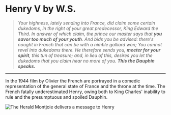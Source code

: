 # Henry V by W.S.

> *Your highness, lately sending into France, did claim some certain dukedoms, in the right of your great predecessor, King Edward the Third. In answer of which claim, the prince our master says that **you savor too much of your youth**. And bids you be advised: there's nought in Franch that can be with a nimble galliard won; You cannot revel into dukedoms there. He therefore sends you, **meeter for your spirit**, this tun of treasure; and, in lieu of this, desires you let the dukedoms that you claim hear no more of you. **This the Dauphin speaks.***
---
In the 1944 film by Olivier the French are portrayed in a comedic representation of the general state of France and the throne at the time. The French fatally underestimated Henry, owing both to King Charles' inability to rule and the presumptuous and spoiled Dauphin.

![The Herald Montjoie delivers a message to Henry](img/MV5BMTg4NDExNzc5M15BMl5BanBnXkFtZTcwMTU0OTA0NA@@._V1_.jpg)